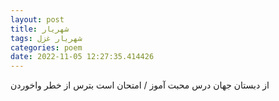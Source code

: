 ```yaml
---
layout: post
title: شهریار
tags: شهریار غزل
categories: poem
date: 2022-11-05 12:27:35.414426
---
```


از دبستان جهان درس محبت آموز / امتحان است بترس از خطر واخوردن